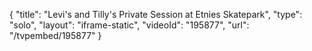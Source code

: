 {
    "title": "Levi's and Tilly's Private Session at Etnies Skatepark",
    "type": "solo",
    "layout": "iframe-static",
    "videoId": "195877",
    "url": "\/tvpembed\/195877"
}